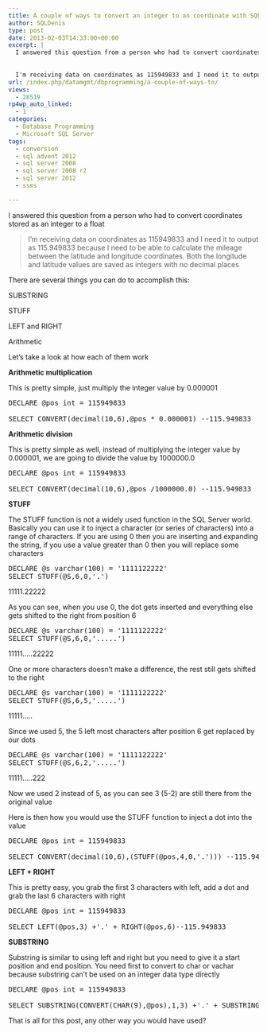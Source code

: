 ```yaml
---
title: A couple of ways to convert an integer to an coordinate with SQL Server
author: SQLDenis
type: post
date: 2013-02-03T14:33:00+00:00
excerpt: |
  I answered this question from a person who had to convert coordinates stored as an integer to a float
  
  
  I'm receiving data on coordinates as 115949833 and I need it to output as 115.949833 because I need to be able to calculate the mileage between th&hellip;
url: /index.php/datamgmt/dbprogramming/a-couple-of-ways-to/
views:
  - 28519
rp4wp_auto_linked:
  - 1
categories:
  - Database Programming
  - Microsoft SQL Server
tags:
  - conversion
  - sql advent 2012
  - sql server 2008
  - sql server 2008 r2
  - sql server 2012
  - ssms

---
```

I answered this question from a person who had to convert coordinates stored as an integer to a float

> I&#8217;m receiving data on coordinates as 115949833 and I need it to output as 115.949833 because I need to be able to calculate the mileage between the latitude and longitude coordinates. Both the longitude and latitude values are saved as integers with no decimal places

There are several things you can do to accomplish this:
  
SUBSTRING
  
STUFF
  
LEFT and RIGHT
  
Arithmetic

Let&#8217;s take a look at how each of them work

**Arithmetic multiplication** 
  
This is pretty simple, just multiply the integer value by 0.000001

<pre>DECLARE @pos int = 115949833 

SELECT CONVERT(decimal(10,6),@pos * 0.000001) --115.949833</pre>

**Arithmetic division**
  
This is pretty simple as well, instead of multiplying the integer value by 0.000001, we are going to divide the value by 1000000.0

<pre>DECLARE @pos int = 115949833 

SELECT CONVERT(decimal(10,6),@pos /1000000.0) --115.949833</pre>

**STUFF**
  
The STUFF function is not a widely used function in the SQL Server world. Basically you can use it to inject a character (or series of characters) into a range of characters. If you are using 0 then you are inserting and expanding the string, if you use a value greater than 0 then you will replace some characters

<pre>DECLARE @s varchar(100) = '1111122222'
SELECT STUFF(@S,6,0,'.') </pre>

11111.22222

As you can see, when you use 0, the dot gets inserted and everything else gets shifted to the right from position 6

<pre>DECLARE @s varchar(100) = '1111122222'
SELECT STUFF(@S,6,0,'.....')</pre>

11111&#8230;..22222

One or more characters doesn&#8217;t make a difference, the rest still gets shifted to the right

<pre>DECLARE @s varchar(100) = '1111122222'
SELECT STUFF(@S,6,5,'.....')</pre>

11111&#8230;..

Since we used 5, the 5 left most characters after position 6 get replaced by our dots

<pre>DECLARE @s varchar(100) = '1111122222'
SELECT STUFF(@S,6,2,'.....')</pre>

11111&#8230;..222

Now we used 2 instead of 5, as you can see 3 (5-2) are still there from the original value

Here is then how you would use the STUFF function to inject a dot into the value

<pre>DECLARE @pos int = 115949833 

SELECT CONVERT(decimal(10,6),(STUFF(@pos,4,0,'.'))) --115.949833</pre>

**LEFT + RIGHT**
  
This is pretty easy, you grab the first 3 characters with left, add a dot and grab the last 6 characters with right

<pre>DECLARE @pos int = 115949833 

SELECT LEFT(@pos,3) +'.' + RIGHT(@pos,6)--115.949833</pre>

**SUBSTRING**
  
Substring is similar to using left and right but you need to give it a start position and end position. You need first to convert to char or vachar because substring can&#8217;t be used on an integer data type directly

<pre>DECLARE @pos int = 115949833 

SELECT SUBSTRING(CONVERT(CHAR(9),@pos),1,3) +'.' + SUBSTRING(CONVERT(CHAR(9),@pos),4,6) --115.949833</pre>

That is all for this post, any other way you would have used?